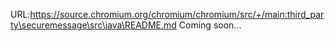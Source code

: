 URL:https://source.chromium.org/chromium/chromium/src/+/main:third_party\securemessage\src\java\README.md
Coming soon...
